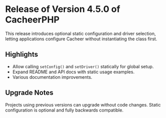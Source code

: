 # Release of Version 4.5.0 of CacheerPHP

This release introduces optional static configuration and driver selection, letting applications configure Cacheer without instantiating the class first.

## Highlights

- Allow calling `setConfig()` and `setDriver()` statically for global setup.
- Expand README and API docs with static usage examples.
- Various documentation improvements.

## Upgrade Notes

Projects using previous versions can upgrade without code changes. Static configuration is optional and fully backwards compatible.

